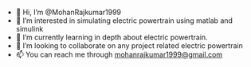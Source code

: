 - 👋 Hi, I’m @MohanRajkumar1999
- 👀 I’m interested in simulating electric powertrain using matlab and simulink
- 🌱 I’m currently learning in depth about electric powertrain.
- 💞️ I’m looking to collaborate on any project related electric powertrain
- 📫 You can reach me through mohanrajkumar1999@gmail.com


<!---
MohanRajkumar1999/MohanRajkumar1999 is a ✨ special ✨ repository because its `README.md` (this file) appears on your GitHub profile.
You can click the Preview link to take a look at your changes.
--->
